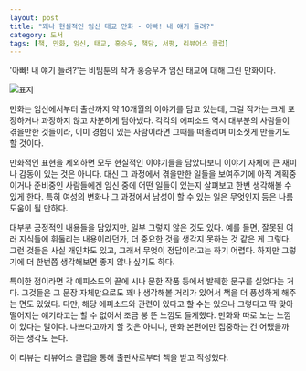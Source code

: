 ```yaml
---
layout: post
title: "꽤나 현실적인 임신 태교 만화 - 아빠! 내 얘기 들려?"
category: 도서
tags: [책, 만화, 임신, 태교, 홍승우, 책담, 서평, 리뷰어스 클럽]
---
```


'아빠! 내 얘기 들려?'는
비빔툰의 작가 홍승우가 임신 태교에 대해 그린 만화이다.

![표지](https://lh3.googleusercontent.com/gnDVR6x2kH_lVHSaYWyTG6VVwprG-BdIyOo2Cu2p8aa0EGToGsVpokVheySYC4rHQhC-KxYBF8lOsQ=s480)

만화는 임신에서부터 출산까지 약 10개월의 이야기를 담고 있는데,
그걸 작가는 크게 포장하거나 과장하지 않고 차분하게 담아냈다.
각각의 에피소드 역시 대부분의 사람들이 겪을만한 것들이라,
이미 경험이 있는 사람이라면 그때를 떠올리며 미소짓게 만들기도 할 것이다.

만화적인 표현을 제외하면 모두 현실적인 이야기들을 담았다보니
이야기 자체에 큰 재미나 감동이 있는 것은 아니다.
대신 그 과정에서 겪을만한 일들을 보여주기에
아직 계획중이거나 준비중인 사람들에겐
임신 중에 어떤 일들이 있는지 살펴보고 한번 생각해볼 수 있게 한다.
특히 여성의 변화나 그 과정에서 남성이 할 수 있는 일은 무엇인지 등은
나름 도움이 될 만하다.

대부분 긍정적인 내용들을 담았지만,
일부 그렇지 않은 것도 있다.
예를 들면, 잘못된 여러 지식들에 휘둘리는 내용이라던가,
더 중요한 것을 생각지 못하는 것 같은 게 그렇다.
그런 것들은 사실 개인차도 있고, 그래서 무엇이 정답이라고는 하기 어렵다.
하지만 그렇기에 더 한번쯤 생각해보면 좋지 않나 싶기도 하다.

특이한 점이라면 각 에피소드의 끝에
시나 문한 작품 등에서 발췌한 문구를 실었다는 거다.
그것들은 그 문장 자체만으로도 꽤나 생각해볼 거리가 있어서
책을 더 풍성하게 해주는 면도 있었다.
다만, 해당 에피소드와 관련이 있다고 할 수는 있으나
그렇다고 딱 맞아떨어지는 얘기라고는 할 수 없어서
조금 붕 뜬 느낌도 들게했다.
만화와 따로 노는 느낌이 있다는 말이다.
나쁘다고까지 할 것은 아니나,
만화 본편에만 집중하는 건 어땠을까 하는 생각도 든다.


<div class="im im-info">
이 리뷰는 리뷰어스 클럽을 통해 출판사로부터 책을 받고 작성했다.
</div>
